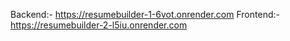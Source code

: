 Backend:- https://resumebuilder-1-6vot.onrender.com 
Frontend:- https://resumebuilder-2-l5iu.onrender.com 
